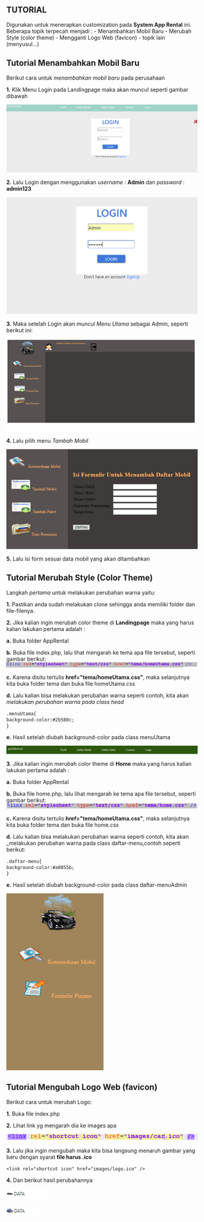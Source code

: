 ## TUTORIAL
Digunakan untuk menerapkan customization pada **System App Rental** ini. Beberapa topik terpecah menjadi :
	- Menambahkan Mobil Baru
	- Merubah Style (color theme)
	- Mengganti Logo Web (favicon)
	- topik lain (menyusul...)
	
## Tutorial Menambahkan Mobil Baru
Berikut cara untuk _menambahkan mobil baru_ pada perusahaan

**1.** Klik Menu Login pada Landingpage
maka akan muncul seperti gambar dibawah 

![Preview Login](../images/Login1.png)

**2.** Lalu Login dengan menggunakan _username_ : **Admin** dan _password_ : **admin123**

![Preview Login Admin](../images/loginAdmin.png)

**3.** Maka setelah Login akan muncul _Menu Utama_ sebagai Admin, seperti berikut ini:

![Preview Menu Admin](../images/menuAdmin.png)

**4.** Lalu pilih menu _Tambah Mobil_

![Preview Menu Tambah Mobil](../images/tambahMobil.png)

**5.** Lalu isi form sesuai data mobil yang akan ditambahkan

## Tutorial Merubah Style (Color Theme)
Langkah _pertama_ untuk melakukan perubahan warna yaitu:

**1.** Pastikan anda sudah melakukan clone sehingga anda memiliki folder dan file-filenya.

**2.** Jika kalian ingin merubah color theme di **Landingpage** maka yang harus kalian lakukan pertama adalah :

**a.** Buka folder AppRental

**b.** Buka file index.php, lalu lihat mengarah ke tema apa file tersebut, seperti gambar berikut:
![Preview Tema](../images/css1.png)
		
**c.** Karena disitu tertulis **href="tema/homeUtama.css"**, maka selanjutnya kita buka folder tema dan buka file homeUtama.css

**d.** Lalu kalian bisa melakukan perubahan warna seperti contoh, kita akan _melakukan perubahan warna pada class head_

```
.menuUtama{
background-color:#2b580c;
}
```

**e.** Hasil setelah diubah background-color pada class menuUtama

![Preview Tema](../images/perubahan1.png)


**3.** Jika kalian ingin merubah color theme di **Home** maka yang harus kalian lakukan pertama adalah :

**a.** Buka folder AppRental

**b.** Buka file home.php, lalu lihat mengarah ke tema apa file tersebut, seperti gambar berikut:
![Preview Tema](../images/css2.png)
		
**c.** Karena disitu tertulis **href="tema/homeUtama.css"**, maka selanjutnya kita buka folder tema dan buka file home.css

**d.** Lalu kalian bisa melakukan perubahan warna seperti contoh, kita akan _melakukan perubahan warna pada class daftar-menu,contoh seperti berikut:

```
.daftar-menu{
background-color:#a0855b;
}
```

**e.** Hasil setelah diubah background-color pada class daftar-menuAdmin

![Preview Tema](../images/perubahan2.png)

## Tutorial Mengubah Logo Web (favicon)
Berikut cara untuk merubah Logo:

**1.** Buka file index.php

**2.** Lihat link yg mengarah dia ke images apa

![preview Logo](../images/logosebelum.png)

**3.** Lalu jika ingin mengubah maka kita bisa langsung menaruh gambar yang baru dengan syarat **file harus .ico**

```
<link rel="shortcut icon" href="images/logo.ico" />	
```

**4.** Dan berikut hasil perubahannya

![Preview Tema](../images/sebelumubah.png)

![Preview Tema](../images/sesudah.png)
		